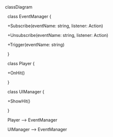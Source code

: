 classDiagram

&nbsp;   class EventManager {

&nbsp;       +Subscribe(eventName: string, listener: Action)

&nbsp;       +Unsubscribe(eventName: string, listener: Action)

&nbsp;       +Trigger(eventName: string)

&nbsp;   }



&nbsp;   class Player {

&nbsp;       +OnHit()

&nbsp;   }



&nbsp;   class UIManager {

&nbsp;       +ShowHit()

&nbsp;   }



&nbsp;   Player --> EventManager 

&nbsp;   UIManager --> EventManager 

